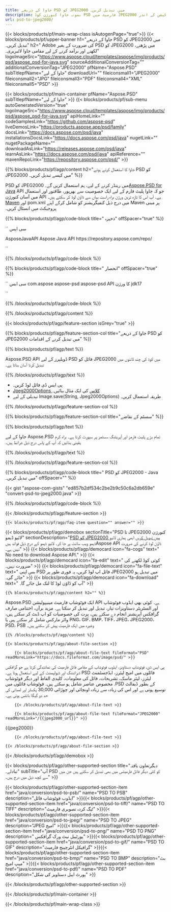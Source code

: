 ```yaml
---
title: جاوا کے ذریعے PSD کو JPEG2000 میں تبدیل کریں۔
description: نمونہ جاوا کنورژن کوڈ PSD فارمیٹ میں JPEG2000 فائل میں۔ کسی بھی ویب یا ڈیسک ٹاپ جاوا پر مبنی ایپلیکیشن کے اندر PSD کو JPEG2000 میں تبدیل کرنے کے لیے اس مثالی کوڈ کا استعمال کریں۔
url: psd-to-jpeg2000/
---
```


{{< blocks/products/pf/main-wrap-class isAutogenPage="true">}}
{{< blocks/products/pf/upper-banner h1="جاوا کے ذریعے PSD کو JPEG2000 میں تبدیل کریں۔" h2=" Adobe کی ضرورت کے بغیر PSD کو JPEG2000 میں پڑھنے، لکھنے اور برآمد کرنے کے لیے مقامی جاوا لائبریری۔" logoImageSrc="https://www.aspose.cloud/templates/aspose/img/products/psd/aspose_psd-for-java.svg" sourceAdditionalConversionTag="" additionalConversionTag="JPEG2000" pfName="Aspose.PSD" subTitlepfName="جاوا کے لیے" downloadUrl="" fileiconsmall1="JPEG2000" fileiconsmall2="JPG" fileiconsmall3="PDF" fileiconsmall4="XML" fileiconsmall5="PSD" >}}

{{< blocks/products/pf/main-container pfName="Aspose.PSD" subTitlepfName="جاوا کے لیے" >}}
{{< blocks/products/pf/sub-menu autoGeneratedVersion="true" logoImageSrc="https://www.aspose.cloud/templates/aspose/img/products/psd/aspose_psd-for-java.svg" apiHomeLink="" codeSamplesLink="https://github.com/aspose-psd" liveDemosLink="https://products.aspose.app/psd/family" docsLink="https://docs.aspose.com/psd/java" installationsDocsLink="https://docs.aspose.com/psd/java" nugetLink="" nugetPackageName="" downloadAsLink="https://releases.aspose.com/psd/java" learnAsLink="https://docs.aspose.com/psd/java" apiReference="" mavenRepoLink="https://repository.aspose.com/psd/" >}}

{{% blocks/products/pf/agp/content h2="جاوا کا استعمال کرتے ہوئے PSD کو JPEG2000 میں کیسے تبدیل کریں۔" %}}

PSD کو JPEG2000 میں رینڈر کرنے کے لیے، ہم استعمال کریں گے۔<a href="/psd/{{< lang-code >}}java">Aspose.PSD for Java</a> API جو کہ جاوا پلیٹ فارم کے لیے ایک خصوصیت سے بھرپور، طاقتور اور استعمال میں آسان کنورژن API ہے۔ آپ اس کا تازہ ترین ورژن براہ راست یہاں سے ڈاؤن لوڈ کر سکتے ہیں۔<a href="https://repository.aspose.com/psd/">Maven</a> اور pom.xml میں درج ذیل کنفیگریشنز کو شامل کرکے اپنے Maven پر مبنی پروجیکٹ میں انسٹال کریں۔

{{% blocks/products/pf/agp/code-block title=" ذخیرہ" offSpacer="true" %}}

`` سی ایس

<repository>
<id>AsposeJavaAPI</id>
<name> Aspose Java API</name>
<url>https://repository.aspose.com/repo/</url>
</repository>

``

{{% /blocks/products/pf/agp/code-block %}}

{{% blocks/products/pf/agp/code-block title=" انحصار" offSpacer="true" %}}

`` سی ایس
<dependency>
<groupId>com.aspose</groupId>
<artifactId>aspose-psd
aspose-psd API کا</artifactId>
<version> ورژن</version>
<classifier>jdk17</classifier>
</dependency>

``

{{% /blocks/products/pf/agp/code-block %}}

{{% /blocks/products/pf/agp/content %}}

{{< blocks/products/pf/agp/feature-section isGrey="true" >}}

{{% blocks/products/pf/agp/feature-section-col title="جاوا کے ذریعے PSD کو JPEG2000 میں تبدیل کرنے کے اقدامات" %}}

{{% blocks/products/pf/agp/text %}}

 Aspose.PSD API ڈویلپرز کے لیے PSD فائل کو JPEG2000 میں کوڈ کی چند لائنوں میں تبدیل کرنا آسان بناتا ہے۔

{{% /blocks/products/pf/agp/text %}}

- پی ایس ڈی فائل لوڈ کریں۔
- [Jpeg2000Options کلاس](https://apireference.aspose.com/psd/java/com.aspose.psd.imageoptions/Jpeg2000Options) کی ایک مثال بنائیں۔
- تبدیلی کے لیے Image.save(String, Jpeg2000Options) طریقہ استعمال کریں۔


{{% /blocks/products/pf/agp/feature-section-col %}}

{{% blocks/products/pf/agp/feature-section-col title="سسٹم کے تقاضے" %}}

{{% blocks/products/pf/agp/text %}}

 جاوا کے لیے Aspose.PSD تمام بڑے پلیٹ فارمز اور آپریٹنگ سسٹمز پر سپورٹ کرتا ہے۔ براہ کرم یقینی بنائیں کہ آپ کے پاس درج ذیل شرائط ہیں۔

{{% /blocks/products/pf/agp/text %}}

{{% /blocks/products/pf/agp/feature-section-col %}}

{{% blocks/products/pf/agp/code-block title=" PSD کو JPEG2000 - Java میں تبدیل کریں۔" offSpacer="" %}}

{{< gist "aspose-com-gists" "ed857b2df534c2be2b9c50c6a2db659e" "convert-psd-to-jpeg2000.java" >}}

{{% /blocks/products/pf/agp/code-block %}}

{{< /blocks/products/pf/agp/feature-section >}}

    {{< blocks/products/pf/agp/faq-item question="" answer="" >}}
 

<!-- aboutfile Starts -->

{{< blocks/products/pf/agp/demobox sectionTitle="PSD تا JPEG2000 کنورژن لائیو ڈیمو" sectionDescription="[PSD کو JPEG2000 میں تبدیل کریں](https://products.aspose.app/psd/conversion/psd-to-jpeg2000) ابھی ہماری لائیو ڈیمو ویب سائٹ پر جا کر۔ لائیو ڈیمو کے درج ذیل فوائد ہیںAspose API ڈاؤن لوڈ کرنے کی ضرورت نہیں ہے۔" >}}
        {{< blocks/products/pf/agp/democard icon="fa-cogs" text=" No need to download Aspose API." >}}
        {{< blocks/products/pf/agp/democard icon="fa-edit" text=" کوئی کوڈ لکھنے کی ضرورت نہیں۔" >}}
        {{< blocks/products/pf/agp/democard icon="fa-file-text" text=" بس اپنی PSD فائل اپ لوڈ کریں، یہ فوری طور پر JPEG2000 میں تبدیل ہو جائے گی۔" >}}
        {{< blocks/products/pf/agp/democard icon="fa-download" text=" آپ کو ڈاؤن لوڈ کا لنک مل جائے گا۔" >}}

    {{% blocks/products/pf/agp/content h2="" %}}

Aspose.PSD ایک فوٹوشاپ فارمیٹ مینیپولیشن API ہے۔ کوئی بھی ایڈوب فوٹوشاپ اور السٹریٹر دستاویزات تیار، تبدیل اور تبدیل کر سکتا ہے۔ مزید برآں، اختتامی صارف گرافکس آپریشنز انجام دے سکتے ہیں، پرت کی خصوصیات کو اپ ڈیٹ کر سکتے ہیں، واٹر مارکس شامل کر سکتے ہیں یا PNG، GIF، BMP، TIFF، JPEG، JPEG2000، PSD، PSB وغیرہ میں ایک فارمیٹ پیش کر سکتے ہیں۔  



    {{% /blocks/products/pf/agp/content %}}

    {{< blocks/products/pf/agp/about-file-section >}}

        {{< blocks/products/pf/agp/about-file-text fileFormat="PSD" readMoreLink="https://docs.fileformat.com/image/psd/" >}}
پی ایس ڈی، فوٹوشاپ دستاویز، ایڈوب فوٹوشاپ کے مقامی فائل فارمیٹ کی نمائندگی کرتا ہے جو گرافکس ڈیزائننگ اور ڈیولپمنٹ کے لیے استعمال ہوتا ہے۔ PSD فائلوں میں امیج لیئرز، ایڈجسٹمنٹ لیئرز، لیئر ماسک، تشریحات، فائل کی معلومات، کلیدی الفاظ اور دیگر فوٹوشاپ مخصوص عناصر شامل ہو سکتے ہیں۔ فوٹوشاپ فائلوں میں .PSD کے بطور ڈیفالٹ توسیع ہوتی ہے اور اس کی زیادہ سے زیادہ اونچائی اور چوڑائی 30,000 پکسلز اور لمبائی کی حد دو گیگا بائٹس ہوتی ہے۔

        {{< /blocks/products/pf/agp/about-file-text >}}

        {{< blocks/products/pf/agp/about-file-text fileFormat="JPEG2000" readMoreLink="/{{jpeg2000_url}}" >}}
{{jpeg2000}}

        {{< /blocks/products/pf/agp/about-file-text >}}

    {{< /blocks/products/pf/agp/about-file-section >}}

{{< /blocks/products/pf/agp/demobox >}}

<!-- aboutfile Ends -->

{{< blocks/products/pf/agp/other-supported-section title="دیگر ​​تعاون یافتہ تبادلے۔" subTitle="آپ PSD کو کئی دیگر فائل فارمیٹس میں بھی تبدیل کر سکتے ہیں جن میں سے کچھ ذیل میں درج ہیں۔" >}}

{{< blocks/products/pf/agp/other-supported-section-item href="java/conversion/psd-to-psb/" name="PSD TO PSB" description="ایڈوب فوٹوشاپ فائل" >}}{{< blocks/products/pf/agp/other-supported-section-item href="java/conversion/psd-to-tiff/" name="PSD TO TIFF" description="ٹیگ کردہ تصویری فارمیٹ" >}}{{< blocks/products/pf/agp/other-supported-section-item href="java/conversion/psd-to-jpeg/" name="PSD TO JPEG" description="JPEG امیج" >}}{{< blocks/products/pf/agp/other-supported-section-item href="java/conversion/psd-to-png/" name="PSD TO PNG" description=" پورٹیبل نیٹ ورک گرافکس" >}}{{< blocks/products/pf/agp/other-supported-section-item href="java/conversion/psd-to-gif/" name="PSD TO GIF" description="گرافیکل انٹرچینج فارمیٹ" >}}{{< blocks/products/pf/agp/other-supported-section-item href="java/conversion/psd-to-bmp/" name="PSD TO BMP" description="بٹ میپ امیج" >}}{{< blocks/products/pf/agp/other-supported-section-item href="java/conversion/psd-to-pdf/" name="PSD TO PDF" description="پورٹ ایبل دستاویز کی شکل" >}}

{{< /blocks/products/pf/agp/other-supported-section >}}

{{< /blocks/products/pf/main-container >}}
    
{{< /blocks/products/pf/main-wrap-class >}}
